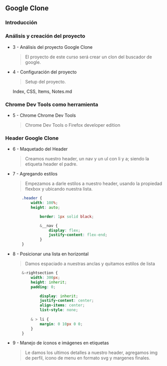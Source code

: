 ## Google Clone

### Introducción

### Análisis y creación del proyecto

* 3 - Análisis del proyecto Google Clone
    > El proyecto de este curso será crear un clon del buscador de google.

* 4 - Configuración del proyecto
    > Setup del proyecto.

    Index, CSS, Items, Notes.md

### Chrome Dev Tools como herramienta 

* 5 - Chrome Chrome Dev Tools
    >Chrome Dev Tools o Firefox developer edition

### Header Google Clone

* 6 - Maquetado del Header
    >Creamos nuestro header, un nav y un ul con li y a; siendo la etiqueta header el padre.

* 7 - Agregando estilos
    >Empezamos a darle estilos a nuestro header, usando la propiedad flexbox y ubicando nuestra lista.

    ```css
        .header {
            width: 100%;
            height: auto;

                border: 1px solid black;

                &__nav {
                    display: flex;
                    justify-content: flex-end;
                }
        }
    ```

* 8 - Posicionar una lista en horizontal
    >Damos espaciado a nuestras anclas y quitamos estilos de lista

    ```css
        &-rightsection {
            width: 300px;
            height: inherit;
            padding: 0;

                display: inherit;
                justify-content: center;
                align-items: center;
                list-style: none;
            
            & > li {
                margin: 0 10px 0 0;
            }
        }
    ```

* 9 - Manejo de íconos e imágenes en etiquetas
    > Le damos los ultimos detalles a nuestro header, agregamos img de perfil, icono de menu en formato svg y margenes finales.


